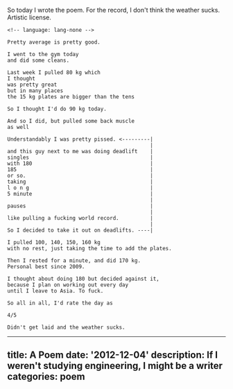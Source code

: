 So today I wrote the poem. For the record, I don't think the weather sucks. Artistic license.

    <!-- language: lang-none -->

    Pretty average is pretty good.

    I went to the gym today
    and did some cleans.

    Last week I pulled 80 kg which
    I thought
    was pretty great
    but in many places
    the 15 kg plates are bigger than the tens

    So I thought I'd do 90 kg today.

    And so I did, but pulled some back muscle
    as well

    Understandably I was pretty pissed. <---------|
                                                  |
    and this guy next to me was doing deadlift    |
    singles                                       |
    with 180                                      |
    185                                           |
    or so.                                        |
    taking                                        |
    l o n g                                       |
    5 minute                                      |
                                                  |
    pauses                                        |
                                                  |
    like pulling a fucking world record.          |
                                                  |
    So I decided to take it out on deadlifts. ----|

    I pulled 100, 140, 150, 160 kg
    with no rest, just taking the time to add the plates.

    Then I rested for a minute, and did 170 kg.
    Personal best since 2009.

    I thought about doing 180 but decided against it,
    because I plan on working out every day
    until I leave to Asia. To fuck.

    So all in all, I'd rate the day as

    4/5

    Didn't get laid and the weather sucks.

---
title: A Poem
date: '2012-12-04'
description: If I weren't studying engineering, I might be a writer
categories: poem
---
